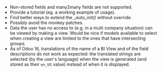 - Non-stored fields and many2many fields are not supported.
- Provide a tutorial (eg. a working example of usage).
- Find better ways to extend the *\_auto_init()* without override.
- Possibly avoid the monkey patches.
- Data the user has no access to (e.g. in a multi company situation) can
  be viewed by making a view. Would be nice if models available to
  select when creating a view are limited to the ones that have
  intersecting groups.
- As of Odoo 16, translations of the name of a BI View and of the field
  descriptions do not work as expected: the translated strings are
  selected (by the user's language) when the view is generated (and
  stored as their `en_US` value) instead of when it is displayed.
